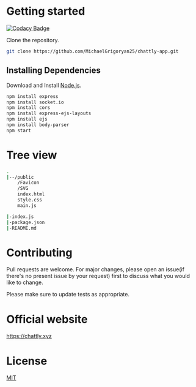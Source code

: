 # Getting started

[![Codacy Badge](https://api.codacy.com/project/badge/Grade/d9a06643bec04f9a87f7e1853acd6023)](https://app.codacy.com/manual/MichaelGrigoryan25/chattly-app?utm_source=github.com&utm_medium=referral&utm_content=MichaelGrigoryan25/chattly-app&utm_campaign=Badge_Grade_Dashboard)

Clone the repository.
```bash
git clone https://github.com/MichaelGrigoryan25/chattly-app.git
```
## Installing Dependencies
Download and Install [Node.js](https://nodejs.org/en/).
```bash
npm install express
npm install socket.io
npm install cors
npm install express-ejs-layouts
npm install ejs
npm install body-parser
npm start
```

# Tree view

```bash
.
|--/public
    /Favicon
    /SVG
    index.html
    style.css
    main.js

|-index.js
|-package.json
|-README.md
```

# Contributing
Pull requests are welcome. For major changes, please open an issue(if there's no present issue by your request) first to discuss what you would like to change.

Please make sure to update tests as appropriate.

# Official website
https://chattly.xyz

# License
[MIT](https://github.com/MichaelGrigoryan25/chattly-app/blob/master/LICENSE)
